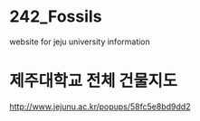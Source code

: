 # 242_Fossils
website for jeju university information

# 제주대학교 전체 건물지도

http://www.jejunu.ac.kr/popups/58fc5e8bd9dd2
